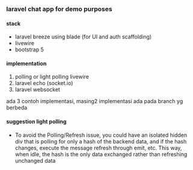 ### laravel chat app for demo purposes

#### stack
- laravel breeze using blade (for UI and auth scaffolding)
- livewire
- bootstrap 5

#### implementation
1. polling or light polling livewire
2. laravel echo (socket.io)
3. laravel websocket

ada 3 contoh implementasi, masing2 implementasi ada pada branch yg berbeda

#### suggestion light polling
- To avoid the Polling/Refresh issue, you could have an isolated hidden div that is polling for only a hash of the backend 
data, and if the hash changes, execute the message refresh through emit, etc. This way, when idle, the hash is the only 
data exchanged rather than refreshing unchanged data

